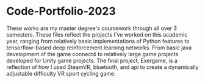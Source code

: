 # Code-Portfolio-2023
These works are my master degree's coursework through all over 3 semesters.
These files reflect the projects I've worked on this academic year, ranging from relatively basic implementations of Python features to tensorflow-based deep reinforcement learning networks. From basic java development of the game connect4 to relatively large game projects developed for Unity game projects. The final project, Exergame, is a reflection of how I used SteamVR, bluetooth, and api to create a dynamically adjustable difficulty VR sport cycling game.
